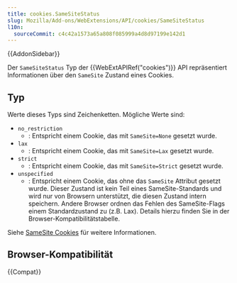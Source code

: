 ```yaml
---
title: cookies.SameSiteStatus
slug: Mozilla/Add-ons/WebExtensions/API/cookies/SameSiteStatus
l10n:
  sourceCommit: c4c42a1573a65a808f085999a4d8d97199e142d1
---
```


{{AddonSidebar}}

Der `SameSiteStatus` Typ der {{WebExtAPIRef("cookies")}} API repräsentiert Informationen über den `SameSite` Zustand eines Cookies.

## Typ

Werte dieses Typs sind Zeichenketten. Mögliche Werte sind:

- `no_restriction`
  - : Entspricht einem Cookie, das mit `SameSite=None` gesetzt wurde.
- `lax`
  - : Entspricht einem Cookie, das mit `SameSite=Lax` gesetzt wurde.
- `strict`
  - : Entspricht einem Cookie, das mit `SameSite=Strict` gesetzt wurde.
- `unspecified`
  - : Entspricht einem Cookie, das ohne das `SameSite` Attribut gesetzt wurde. Dieser Zustand ist kein Teil eines SameSite-Standards und wird nur von Browsern unterstützt, die diesen Zustand intern speichern. Andere Browser ordnen das Fehlen des SameSite-Flags einem Standardzustand zu (z.B. Lax). Details hierzu finden Sie in der Browser-Kompatibilitätstabelle.

Siehe [SameSite Cookies](/de/docs/Web/HTTP/Guides/Cookies#controlling_third-party_cookies_with_samesite) für weitere Informationen.

## Browser-Kompatibilität

{{Compat}}
